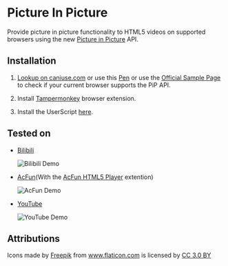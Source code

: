 # Picture In Picture

Provide picture in picture functionality to HTML5 videos on supported browsers using the new [Picture in Picture](https://wicg.github.io/picture-in-picture/) API.

## Installation

1. [Lookup on caniuse.com](https://caniuse.com/#feat=picture-in-picture) or use this [Pen](https://codepen.io/anon/pen/aPzvZo) or use the [Official Sample Page](https://googlechrome.github.io/samples/picture-in-picture/) to check if your current browser supports the PiP API.

1. Install [Tampermonkey](https://tampermonkey.net/) browser extension.

2. Install the UserScript [here](https://github.com/eternal-flame-AD/picture-in-picture/raw/master/index.user.js).

## Tested on

- [Bilibili](https://www.bilibili.com/)
    
    ![Bilibili Demo](https://cdn.jsdelivr.net/gh/eternal-flame-AD/picture-in-picture/img/demo-bilibili.png)

- [AcFun](http://www.acfun.cn/)(With the [AcFun HTML5 Player](https://github.com/esterTion/AcFun-HTML5-Player) extention)
    
    ![AcFun Demo](https://cdn.jsdelivr.net/gh/eternal-flame-AD/picture-in-picture/img/demo-acfun.png)

- [YouTube](https://www.youtube.com/)
    
    ![YouTube Demo](https://cdn.jsdelivr.net/gh/eternal-flame-AD/picture-in-picture/img/demo-youtube.png)

## Attributions

<div>Icons made by <a href="https://www.freepik.com/" title="Freepik">Freepik</a> from <a href="https://www.flaticon.com/" 			    title="Flaticon">www.flaticon.com</a> is licensed by <a href="http://creativecommons.org/licenses/by/3.0/" 			    title="Creative Commons BY 3.0" target="_blank">CC 3.0 BY</a></div>